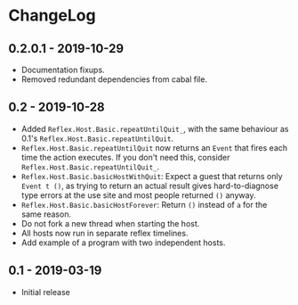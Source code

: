 # ChangeLog

## 0.2.0.1 - 2019-10-29

* Documentation fixups.
* Removed redundant dependencies from cabal file.

## 0.2 - 2019-10-28

* Added `Reflex.Host.Basic.repeatUntilQuit_`, with the same behaviour
  as 0.1's `Reflex.Host.Basic.repeatUntilQuit`.
* `Reflex.Host.Basic.repeatUntilQuit` now returns an `Event` that
  fires each time the action executes. If you don't need this,
  consider `Reflex.Host.Basic.repeatUntilQuit_`.
* `Reflex.Host.Basic.basicHostWithQuit`: Expect a guest that returns
  only `Event t ()`, as trying to return an actual result gives
  hard-to-diagnose type errors at the use site and most people
  returned `()` anyway.
* `Reflex.Host.Basic.basicHostForever`: Return `()` instead of `a` for
  the same reason.
* Do not fork a new thread when starting the host.
* All hosts now run in separate reflex timelines.
* Add example of a program with two independent hosts.

## 0.1 - 2019-03-19

* Initial release
